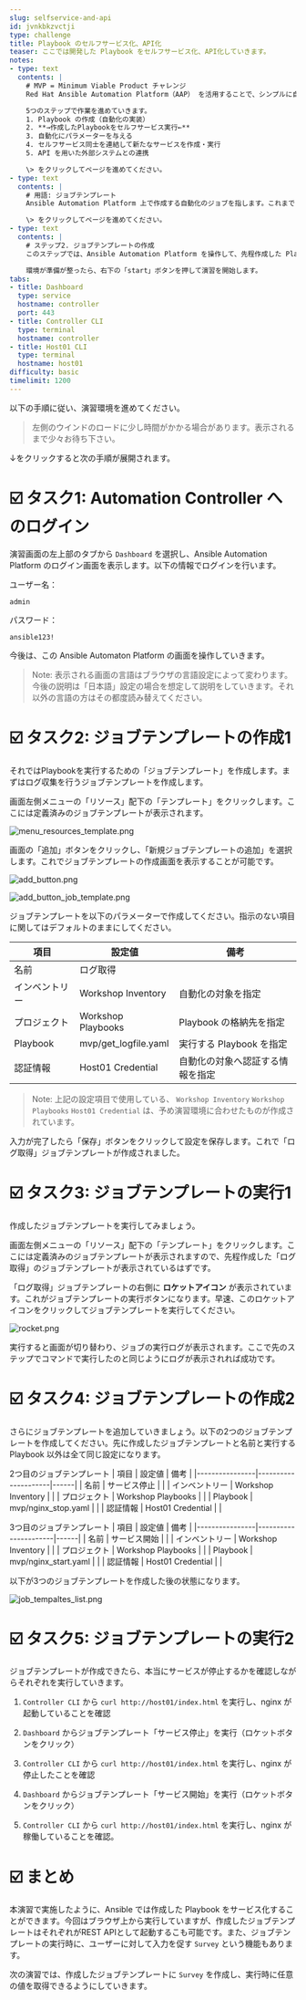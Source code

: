 ```yaml
---
slug: selfservice-and-api
id: jvnkbkzvctji
type: challenge
title: Playbook のセルフサービス化、API化
teaser: ここでは開発した Playbook をセルフサービス化、API化していきます。
notes:
- type: text
  contents: |
    # MVP = Minimum Viable Product チャレンジ
    Red Hat Ansible Automation Platform（AAP） を活用することで、シンプルに自動化を開発し、その自動化を使ってセルフサービス・APIをユーザーに適用できるようになります。以下の流れで最新の自動化手法について学習・体験していきます。

    5つのステップで作業を進めていきます。
    1. Playbook の作成（自動化の実装）
    2. **→作成したPlaybookをセルフサービス実行←**
    3. 自動化にパラメーターを与える
    4. セルフサービス同士を連結して新たなサービスを作成・実行
    5. API を用いた外部システムとの連携

    \> をクリックしてページを進めてください。
- type: text
  contents: |
    # 用語: ジョブテンプレート
    Ansible Automation Platform 上で作成する自動化のジョブを指します。これまで Playbook をコマンドラインから実行してきましたが、ジョブテンプレート化することでブラウザから実行することが可能となります。

    \> をクリックしてページを進めてください。
- type: text
  contents: |
    # ステップ2. ジョブテンプレートの作成
    このステップでは、Ansible Automation Platform を操作して、先程作成した Playbook のジョブテンプレート化を行います。

    環境が準備が整ったら、右下の「start」ボタンを押して演習を開始します。
tabs:
- title: Dashboard
  type: service
  hostname: controller
  port: 443
- title: Controller CLI
  type: terminal
  hostname: controller
- title: Host01 CLI
  type: terminal
  hostname: host01
difficulty: basic
timelimit: 1200
---
```

以下の手順に従い、演習環境を進めてください。

> 左側のウインドのロードに少し時間がかかる場合があります。表示されるまで少々お待ち下さい。

↓をクリックすると次の手順が展開されます。

☑️ タスク1: Automation Controller へのログイン
===
演習画面の左上部のタブから `Dashboard` を選択し、Ansible Automation Platform のログイン画面を表示します。以下の情報でログインを行います。

ユーザー名：
```
admin
```

パスワード：
```
ansible123!
```

今後は、この Ansible Automaton Platform の画面を操作していきます。

> Note: 表示される画面の言語はブラウザの言語設定によって変わります。今後の説明は「日本語」設定の場合を想定して説明をしていきます。それ以外の言語の方はその都度読み替えてください。


☑️ タスク2: ジョブテンプレートの作成1
===
それではPlaybookを実行するための「ジョブテンプレート」を作成します。まずはログ収集を行うジョブテンプレートを作成します。

画面左側メニューの「リソース」配下の「テンプレート」をクリックします。ここには定義済みのジョブテンプレートが表示されます。

![menu\_resources\_template.png](../assets/menu_resources_template.png)

画面の「追加」ボタンをクリックし、「新規ジョブテンプレートの追加」を選択します。これでジョブテンプレートの作成画面を表示することが可能です。

![add\_button.png](../assets/add_button.png)

![add\_button\_job\_template.png](../assets/add_button_job_template.png)

ジョブテンプレートを以下のパラメーターで作成してください。指示のない項目に関してはデフォルトのままにしてください。

| 項目           | 設定値               | 備考                             |
|----------------|----------------------|----------------------------------|
| 名前           | ログ取得             |                                  |
| インベントリー | Workshop Inventory   | 自動化の対象を指定               |
| プロジェクト   | Workshop Playbooks   | Playbook の格納先を指定          |
| Playbook       | mvp/get_logfile.yaml | 実行する Playbook を指定         |
| 認証情報       | Host01 Credential    | 自動化の対象へ認証する情報を指定 |

> Note: 上記の設定項目で使用している、 `Workshop Inventory` `Workshop Playbooks` `Host01 Credential` は、予め演習環境に合わせたものが作成されています。

入力が完了したら「保存」ボタンをクリックして設定を保存します。これで「ログ取得」ジョブテンプレートが作成されました。

☑️ タスク3: ジョブテンプレートの実行1
===
作成したジョブテンプレートを実行してみましょう。

画面左側メニューの「リソース」配下の「テンプレート」をクリックします。ここには定義済みのジョブテンプレートが表示されますので、先程作成した「ログ取得」のジョブテンプレートが表示されているはずです。

「ログ取得」ジョブテンプレートの右側に **ロケットアイコン** が表示されています。これがジョブテンプレートの実行ボタンになります。早速、このロケットアイコンをクリックしてジョブテンプレートを実行してください。

![rocket.png](../assets/rocket.png)

実行すると画面が切り替わり、ジョブの実行ログが表示されます。ここで先のステップでコマンドで実行したのと同じようにログが表示されれば成功です。

☑️ タスク4: ジョブテンプレートの作成2
===
さらにジョブテンプレートを追加していきましょう。以下の2つのジョブテンプレートを作成してください。先に作成したジョブテンプレートと名前と実行する Playbook 以外は全て同じ設定になります。

2つ目のジョブテンプレート
| 項目           | 設定値              | 備考 |
|----------------|---------------------|------|
| 名前           | サービス停止        |      |
| インベントリー | Workshop Inventory  |      |
| プロジェクト   | Workshop Playbooks  |      |
| Playbook       | mvp/nginx_stop.yaml |      |
| 認証情報       | Host01 Credential   |      |

3つ目のジョブテンプレート
| 項目           | 設定値               | 備考 |
|----------------|----------------------|------|
| 名前           | サービス開始         |      |
| インベントリー | Workshop Inventory   |      |
| プロジェクト   | Workshop Playbooks   |      |
| Playbook       | mvp/nginx_start.yaml |      |
| 認証情報       | Host01 Credential    |      |

以下が3つのジョブテンプレートを作成した後の状態になります。

![job\_tempaltes\_list.png](../assets/job_tempaltes_list.png)

☑️ タスク5: ジョブテンプレートの実行2
===
ジョブテンプレートが作成できたら、本当にサービスが停止するかを確認しながらそれぞれを実行していきます。

1. `Controller CLI` から `curl http://host01/index.html` を実行し、nginx が起動していることを確認

2. `Dashboard` からジョブテンプレート「サービス停止」を実行（ロケットボタンをクリック）

3. `Controller CLI` から `curl http://host01/index.html` を実行し、nginx が停止したことを確認

4. `Dashboard` からジョブテンプレート「サービス開始」を実行（ロケットボタンをクリック）

5. `Controller CLI` から `curl http://host01/index.html` を実行し、nginx が稼働していることを確認。


☑️ まとめ
===
本演習で実施したように、Ansible では作成した Playbook をサービス化することができます。今回はブラウザ上から実行していますが、作成したジョブテンプレートはそれぞれがREST APIとして起動するこも可能です。また、ジョブテンプレートの実行時に、ユーザーに対して入力を促す `Survey` という機能もあります。

次の演習では、作成したジョブテンプレートに `Survey` を作成し、実行時に任意の値を取得できるようにしていきます。

